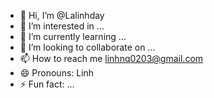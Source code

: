 - 👋 Hi, I’m @Lalinhday
- 👀 I’m interested in ...
- 🌱 I’m currently learning ...
- 💞️ I’m looking to collaborate on ...
- 📫 How to reach me linhnq0203@gmail.com
- 😄 Pronouns: Linh
- ⚡ Fun fact: ...

